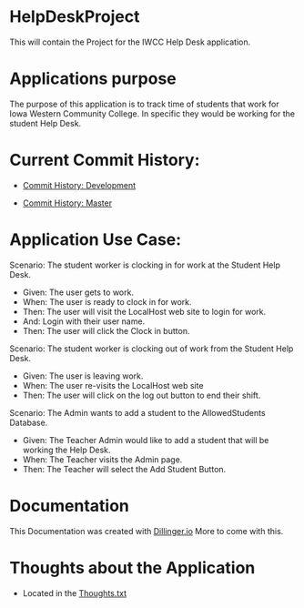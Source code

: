 # HelpDeskProject
This will contain the Project for the IWCC Help Desk application.

# Applications purpose
The purpose of this application is to track time of students that work for Iowa Western Community College. In specific they would be working for the student Help Desk.

# Current Commit History:
 - [Commit History: Development](https://github.com/IwccHelpDesk/HelpDeskProject/commits/development)

 - [Commit History: Master](https://github.com/IwccHelpDesk/HelpDeskProject/commits/master)

# Application Use Case:
Scenario: The student worker is clocking in for work at the Student Help Desk.
- Given: The user gets to work.
- When: The user is ready to clock in for work.
- Then: The user will visit the LocalHost web site to login for work.
- And: Login with their user name.
- Then: The user will click the Clock in button.

Scenario: The student worker is clocking out of work from the Student Help Desk.
- Given: The user is leaving work.
- When: The user re-visits the LocalHost web site
- Then: The user will click on the log out button to end their shift.

Scenario: The Admin wants to add a student to the AllowedStudents Database.
- Given: The Teacher Admin would like to add a student that will be working the Help Desk.
- When: The Teacher visits the Admin page.
- Then: The Teacher will select the Add Student Button.

# Documentation
This Documentation was created with [Dillinger.io](https://dillinger.io/)
More to come with this.

# Thoughts about the Application
- Located in the [Thoughts.txt](https://github.com/IwccHelpDesk/HelpDeskProject/blob/master/HelpDeskApplication/Thoughts.txt)
